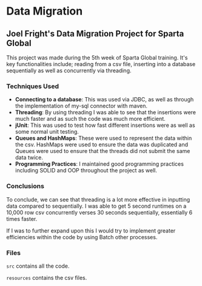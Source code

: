 # Data Migration

## Joel Fright's Data Migration Project for Sparta Global

This project was made during the 5th week of Sparta Global training. It's key functionalities include;
reading from a csv file, inserting into a database sequentially as well as concurrently via threading.

### Techniques Used

- **Connecting to a database**: This was used via JDBC, as well as through the implementation of my-sql connector
with maven.
- **Threading**: By using threading I was able to see that the insertions were much faster and as such the code was
much more efficient.
- **jUnit**: This was used to test how fast different insertions were as well as some normal unit testing.
- **Queues and HashMaps**: These were used to represent the data within the csv. HashMaps were used to
ensure the data was duplicated and Queues were used to ensure that the threads did not submit the same data twice.
- **Programming Practices**: I maintained good programming practices including SOLID and OOP throughout the project
  as well.

### Conclusions

To conclude, we can see that threading is a lot more effective in inputting data compared to sequentially. I was able
to get 5 second runtimes on a 10,000 row csv concurrently verses 30 seconds sequentially, essentially 6 times faster.

If I was to further expand upon this I would try to implement greater efficiencies within the code by using Batch 
other processes.

### Files

`src` contains all the code.

`resources` contains the csv files.